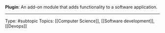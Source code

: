 **Plugin**: An add-on module that adds functionality to a software application.
___
Type: #subtopic 
Topics: [[Computer Science]], [[Software development]], [[Devops]]

